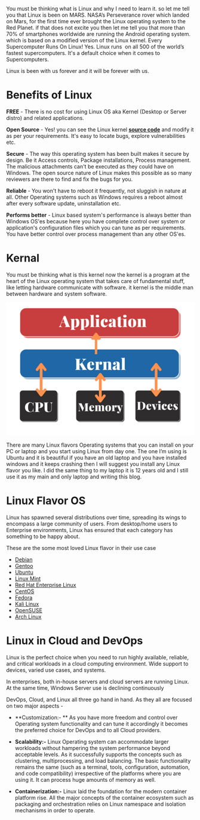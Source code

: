 You must be thinking what is Linux and why I need to learn it. so let me tell you that Linux is been on MARS. NASA’s Perseverance rover which landed on Mars, for the first time ever brought the Linux operating system to the Red Planet. if that does not excite you then let me tell you that more than 70% of smartphones worldwide are running the Android operating system. which is based on a modified version of the Linux kernel. Every Supercomputer Runs On Linux! Yes. Linux runs
 on all 500 of the world’s fastest supercomputers. It's a default choice when it comes to Supercomputers.

Linux is been with us forever and it will be forever with us.

# Benefits of Linux

**FREE** - There is no cost for using Linux OS aka Kernel (Desktop or Server distro) and related applications.

**Open Source** - Yes! you can see the Linux kernel **[source code](https://github.com/torvalds/linux)** and modify it as per your requirements. It's easy to locate bugs, explore vulnerabilities etc.

**Secure** - The way this operating system has been built makes it secure by design. Be it Access controls, Package installations, Process management. The malicious attachments can't be executed as they could have on Windows. The open source nature of Linux makes this possible as so many reviewers are there to find and fix the bugs for you.

**Reliable** - You won't have to reboot it frequently, not sluggish in nature at all. Other Operating systems such as Windows requires a reboot almost after every software update, uninstallation etc.

**Performs better** - Linux based system's performance is always better than Windows OS'es because here you have complete control over system or application's configuration files which you can tune as per requirements. You have better control over process management than any other OS'es.

# Kernal

You must be thinking what is this kernel now the kernel is a program at the heart of the Linux operating system that takes care of fundamental stuff, like letting hardware communicate with software. it kernel is the middle man between hardware and system software.

![kernal](Kernal.png)

There are many Linux flavors Operating systems that you can install on your PC or laptop and you start using Linux from day one. The one I’m using is Ubuntu and it is beautiful if you have an old laptop and you have installed windows and it keeps crashing then I will suggest you install any Linux flavor you like. I did the same thing to my laptop it is 12 years old and I still use it as my main and only laptop and writing this blog. 

# Linux Flavor OS

Linux has spawned several distributions over time, spreading its wings to encompass a large community of users. From desktop/home users to Enterprise environments, Linux has ensured that each category has something to be happy about.

These are the some most loved Linux flavor in their use case


- [Debian](https://www.debian.org/)
- [Gentoo](https://www.gentoo.org/)
- [Ubuntu](https://ubuntu.com/)
- [Linux Mint](https://linuxmint.com/)
- [Red Hat Enterprise Linux](https://www.redhat.com/en/technologies/linux-platforms/enterprise-linux)
- [CentOS](https://www.centos.org/)
- [Fedora](https://getfedora.org/)
- [Kali Linux](https://www.kali.org/)
- [OpenSUSE](https://www.opensuse.org/)
- [Arch Linux](https://www.archlinux.org/)

# Linux in Cloud and DevOps

Linux is the perfect choice when you need to run highly available, reliable, and critical workloads in a cloud computing environment. Wide support to devices, varied use cases, and systems.

In enterprises, both in-house servers and cloud servers are running Linux. At the same time, Windows Server use is declining continuously

DevOps, Cloud, and Linux all three go hand in hand. As they all are focused on two major aspects -

- **Customization:- ** As you have more freedom and control over Operating system functionality and can tune it accordingly it becomes the preferred choice for DevOps and to all Cloud providers.

- **Scalability:-** Linux Operating system can accommodate larger workloads without hampering the system performance beyond acceptable levels. As it successfully supports the concepts such as clustering, multiprocessing, and load balancing. The basic functionality remains the same (such as a terminal, tools, configuration, automation, and code compatibility) irrespective of the platforms where you are using it. It can process huge amounts of memory as well.

- **Containerization:-**  Linux laid the foundation for the modern container platform rise. All the major concepts of the container ecosystem such as packaging and orchestration relies on Linux namespace and isolation mechanisms in order to operate.

